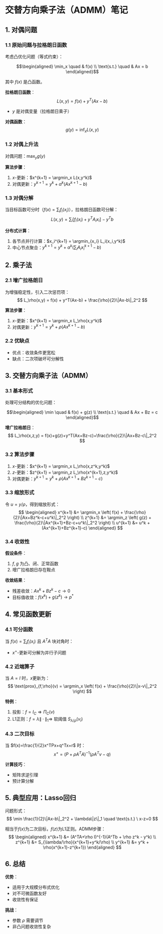 # 交替方向乘子法（ADMM）笔记

## 1. 对偶问题

### 1.1 原始问题与拉格朗日函数
考虑凸优化问题（等式约束）：
```math
\begin{aligned}
\min_x \quad & f(x) \\
\text{s.t.} \quad & Ax = b
\end{aligned}
```
其中 $f(x)$ 是凸函数。

**拉格朗日函数**：
$$ L(x,y) = f(x) + y^T(Ax - b) $$
- $y$ 是对偶变量（拉格朗日乘子）

**对偶函数**：
$$ g(y) = \inf_x L(x,y) $$

### 1.2 对偶上升法
对偶问题：$\max_y g(y)$

**算法步骤**：
1. $x$-更新：$x^{k+1} = \argmin_x L(x,y^k)$
2. 对偶更新：$y^{k+1} = y^k + \alpha^k (Ax^{k+1} - b)$

### 1.3 对偶分解
当目标函数可分时（$f(x)=\sum_i f_i(x_i)$），拉格朗日函数可分解：
$$ L(x,y) = \sum_i \left[ f_i(x_i) + y^TA_ix_i \right] - y^Tb $$

**分布式计算**：
1. 各节点并行计算：$x_i^{k+1} = \argmin_{x_i} L_i(x_i,y^k)$
2. 中心节点聚合：$y^{k+1} = y^k + \alpha^k (\sum_i A_ix_i^{k+1} - b)$

## 2. 乘子法

### 2.1 增广拉格朗日
为增强稳定性，引入二次惩罚项：
$$ L_\rho(x,y) = f(x) + y^T(Ax-b) + \frac{\rho}{2}\|Ax-b\|_2^2 $$

**算法步骤**：
1. $x$-更新：$x^{k+1} = \argmin_x L_\rho(x,y^k)$
2. 对偶更新：$y^{k+1} = y^k + \rho(Ax^{k+1}-b)$

### 2.2 优缺点
- 优点：收敛条件更宽松
- 缺点：二次项破坏可分解性

## 3. 交替方向乘子法（ADMM）

### 3.1 基本形式
处理可分结构的优化问题：
```math
\begin{aligned}
\min \quad & f(x) + g(z) \\
\text{s.t.} \quad & Ax + Bz = c
\end{aligned}
```

**增广拉格朗日**：
$$ L_\rho(x,z,y) = f(x)+g(z)+y^T(Ax+Bz-c)+\frac{\rho}{2}\|Ax+Bz-c\|_2^2 $$

### 3.2 算法步骤
1. $x$-更新：$x^{k+1} = \argmin_x L_\rho(x,z^k,y^k)$
2. $z$-更新：$z^{k+1} = \argmin_z L_\rho(x^{k+1},z,y^k)$
3. 对偶更新：$y^{k+1} = y^k + \rho(Ax^{k+1}+Bz^{k+1}-c)$

### 3.3 缩放形式
令 $u = y/\rho$，得到缩放形式：
$$
\begin{aligned}
x^{k+1} &= \argmin_x \left( f(x) + \frac{\rho}{2}\|Ax+Bz^k-c+u^k\|_2^2 \right) \\
z^{k+1} &= \argmin_z \left( g(z) + \frac{\rho}{2}\|Ax^{k+1}+Bz-c+u^k\|_2^2 \right) \\
u^{k+1} &= u^k + (Ax^{k+1}+Bz^{k+1}-c)
\end{aligned}
$$

### 3.4 收敛性
**假设条件**：
1. $f,g$ 为凸、闭、正常函数
2. 增广拉格朗日存在鞍点

**收敛结果**：
- 残差收敛：$Ax^k+Bz^k-c \to 0$
- 目标值收敛：$f(x^k)+g(z^k) \to p^*$

## 4. 常见函数更新

### 4.1 可分函数
当 $f(x)=\sum_i f_i(x_i)$ 且 $A^TA$ 块对角时：
- $x^+$-更新可分解为并行子问题

### 4.2 近端算子
当 $A=I$ 时，$x$更新为：
$$ \text{prox}_{f,\rho}(v) = \argmin_x \left( f(x) + \frac{\rho}{2}\|x-v\|_2^2 \right) $$

**特例**：
1. 投影：$f=I_C \Rightarrow \Pi_C(v)$
2. L1正则：$f=\lambda\|\cdot\|_1 \Rightarrow$ 软阈值 $S_{\lambda/\rho}(v_i)$

### 4.3 二次目标
当 $f(x)=\frac{1}{2}x^TPx+q^Tx+r$ 时：
$$ x^+ = (P+\rho A^TA)^{-1}(\rho A^Tv - q) $$

**计算技巧**：
- 矩阵求逆引理
- 预计算分解

## 5. 典型应用：Lasso回归
问题形式：
$$ \min \frac{1}{2}\|Ax-b\|_2^2 + \lambda\|z\|_1 \quad \text{s.t.} \ x-z=0 $$

相当于$f(x)$为二次目标，$f(z)$为L1正则。ADMM步骤：
$$
\begin{aligned}
x^{k+1} &= (A^TA+\rho I)^{-1}(A^Tb + \rho z^k - y^k) \\
z^{k+1} &= S_{\lambda/\rho}(x^{k+1}+y^k/\rho) \\
y^{k+1} &= y^k + \rho(x^{k+1}-z^{k+1})
\end{aligned}
$$

## 6. 总结

**优势**：
- 适用于大规模分布式优化
- 对不可微函数友好
- 收敛性有保证

**挑战**：
- 参数 $\rho$ 需要调节
- 非凸问题收敛性复杂

